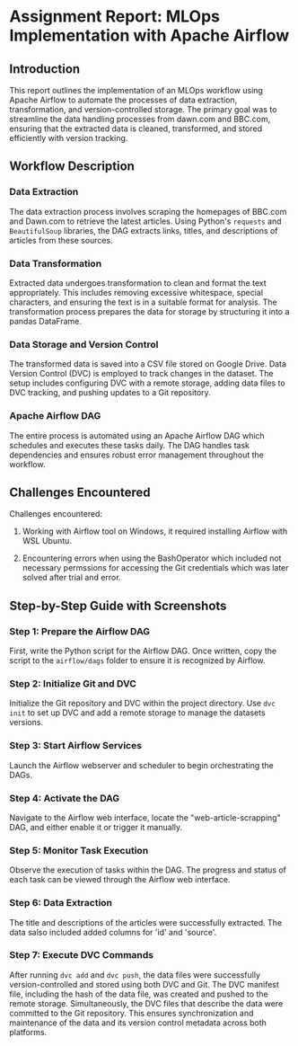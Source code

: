 # Assignment Report: MLOps Implementation with Apache Airflow

## Introduction

This report outlines the implementation of an MLOps workflow using Apache Airflow to automate the processes of data extraction, transformation, and version-controlled storage. The primary goal was to streamline the data handling processes from dawn.com and BBC.com, ensuring that the extracted data is cleaned, transformed, and stored efficiently with version tracking.

## Workflow Description

### Data Extraction

The data extraction process involves scraping the homepages of BBC.com and Dawn.com to retrieve the latest articles. Using Python's `requests` and `BeautifulSoup` libraries, the DAG extracts links, titles, and descriptions of articles from these sources.

### Data Transformation

Extracted data undergoes transformation to clean and format the text appropriately. This includes removing excessive whitespace, special characters, and ensuring the text is in a suitable format for analysis. The transformation process prepares the data for storage by structuring it into a pandas DataFrame.

### Data Storage and Version Control

The transformed data is saved into a CSV file stored on Google Drive. Data Version Control (DVC) is employed to track changes in the dataset. The setup includes configuring DVC with a remote storage, adding data files to DVC tracking, and pushing updates to a Git repository.

### Apache Airflow DAG

The entire process is automated using an Apache Airflow DAG which schedules and executes these tasks daily. The DAG handles task dependencies and ensures robust error management throughout the workflow.

## Challenges Encountered

Challenges encountered:

1. Working with Airflow tool on Windows, it required installing Airflow with WSL Ubuntu.

2. Encountering errors when using the BashOperator which included not necessary permssions for accessing the Git credentials which was later solved after trial and error.

## Step-by-Step Guide with Screenshots

### Step 1: Prepare the Airflow DAG
First, write the Python script for the Airflow DAG. Once written, copy the script to the `airflow/dags` folder to ensure it is recognized by Airflow.



### Step 2: Initialize Git and DVC
Initialize the Git repository and DVC within the project directory. Use `dvc init` to set up DVC and add a remote storage to manage the datasets versions.



### Step 3: Start Airflow Services
Launch the Airflow webserver and scheduler to begin orchestrating the DAGs. 

### Step 4: Activate the DAG
Navigate to the Airflow web interface, locate the "web-article-scrapping" DAG, and either enable it or trigger it manually.

### Step 5: Monitor Task Execution
Observe the execution of tasks within the DAG. The progress and status of each task can be viewed through the Airflow web interface.



### Step 6: Data Extraction
The title and descriptions of the articles were successfully extracted. The data salso included added columns for 'id' and 'source'.



### Step 7: Execute DVC Commands
After running `dvc add` and `dvc push`, the data files were successfully version-controlled and stored using both DVC and Git. The DVC manifest file, including the hash of the data file, was created and pushed to the remote storage. Simultaneously, the DVC files that describe the data were committed to the Git repository. This ensures synchronization and maintenance of the data and its version control metadata across both platforms.





